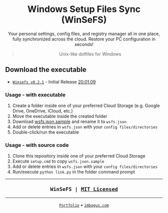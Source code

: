 <h1 align=center>Windows Setup Files Sync (WinSeFS)</h1>
<p align=center>
Your personal settings, config files, and registry manager all in one place, fully synchronized across the cloud. Restore your PC configuration in seconds!
</p>
<blockquote align=center>Unix-like dotfiles for Windows</blockquote>

## Download the executable

- [`Winsefs v0.2.1`](releases/download/v0.2.1/winsefs-v0.2.1.exe) - Initial Release [20.01.09](releases/tag/v0.2.1)

### Usage - with executable

1. Create a folder inside one of your preferred Cloud Storage (e.g. Google Drive, OneDrive, iCloud, etc.)
2. Move the executable inside the created folder
3. Download [wsfs.json.sample](wsfs.json.sample) and rename it to `wsfs.json`
4. Add or delete entries in `wsfs.json` with your `config files/directories`
5. Double-click/run the executable

### Usage - with source code

1. Clone this repository inside one of your preferred Cloud Storage
2. Execute `setup.cmd` to copy `wsfs.json.sample`
3. Add or delete entries in `wsfs.json` with your `config files/directories`
4. Run/execute `python link.py` in the folder command prompt

---

<h3 align=center>
    <pre>WinSeFS | <a href=LICENSE>MIT Licensed</a></pre>
</h3>

---

<p align=center>
    <a href=https://ignatiusmb.github.io><code>Portfolio</code></a>
    &bull;
    <a href=https://imbagus.com><code>imbagus.com</code></a>
</p>

